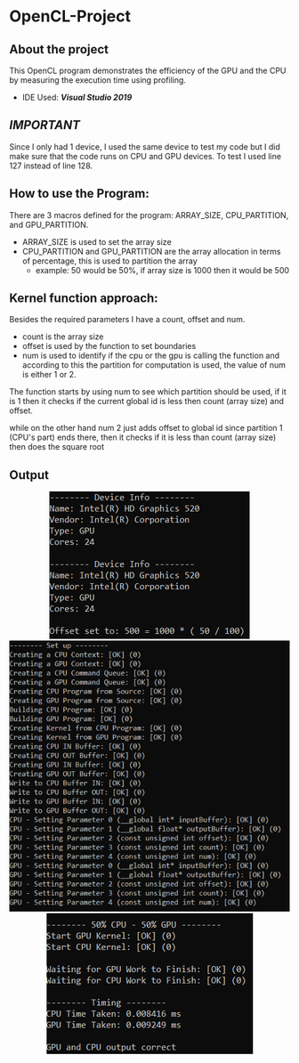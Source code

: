 # OpenCL-Project

## About the project
This OpenCL program demonstrates the efficiency of the GPU and the CPU by measuring the execution time using profiling.
- IDE Used: ***Visual Studio 2019***

## ***IMPORTANT***
Since I only had 1 device, I used the same device to test my code but I did make sure that the code runs on CPU and GPU devices. To test I used line 127 instead of line 128.

## How to use the Program:
There are 3 macros defined for the program: ARRAY_SIZE, CPU_PARTITION, and GPU_PARTITION.
- ARRAY_SIZE is used to set the array size
- CPU_PARTITION and GPU_PARTITION are the array allocation in terms of percentage, this is used to partition the array 
  - example: 50 would be 50%, if array size is 1000 then it would be 500

## Kernel function approach:
Besides the required parameters I have a count, offset and num.
- count is the array size
- offset is used by the function to set boundaries
- num is used to identify if the cpu or the gpu is calling the function and according to this the partition for computation is used, the value of num is either 1 or 2.
	
The function starts by using num to see which partition should be used, if it is 1 then it checks if the current global id is less then count (array size) and offset. 

while on the other hand num 2 just adds offset to global id since partition 1 (CPU's part) ends there, then it checks if it is less than count (array size) then does the square root

## Output
<div align="center">

![](screenshots/Output%201.png)</br>
![](screenshots/Output%202.png)</br>
![](screenshots/Output%203.png)
</div>
